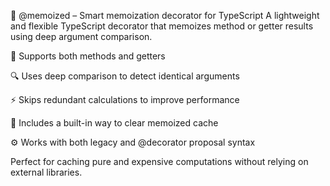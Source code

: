 🧠 @memoized – Smart memoization decorator for TypeScript
A lightweight and flexible TypeScript decorator that memoizes method or getter results using deep argument comparison.

🧩 Supports both methods and getters

🔍 Uses deep comparison to detect identical arguments

⚡️ Skips redundant calculations to improve performance

🧼 Includes a built-in way to clear memoized cache

⚙️ Works with both legacy and @decorator proposal syntax

Perfect for caching pure and expensive computations without relying on external libraries.
